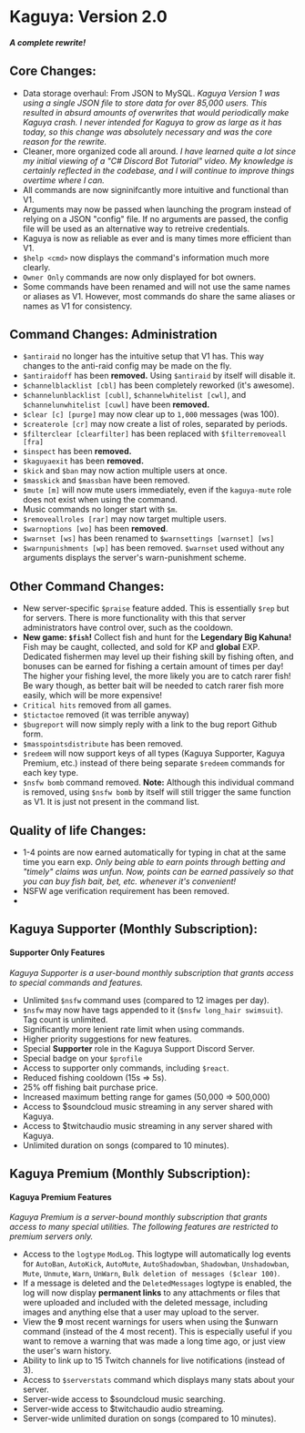 # Kaguya: Version 2.0 
#### *A complete rewrite!*

## Core Changes:

- Data storage overhaul: From JSON to MySQL. *Kaguya Version 1 was using a single JSON file to store data for over 85,000 users. 
This resulted in absurd amounts of overwrites that would periodically make Kaguya crash. I never intended for Kaguya to grow as large 
as it has today, so this change was absolutely necessary and was the core reason for the rewrite.*
- Cleaner, more organized code all around. *I have learned quite a lot since my initial viewing of a "C# Discord Bot Tutorial" video. My knowledge is certainly reflected in the codebase, and I will continue to improve things overtime where I can.*
- All commands are now signinifcantly more intuitive and functional than V1.
- Arguments may now be passed when launching the program instead of relying on a JSON "config" file. If no arguments are passed, the config file will be used as an alternative way to retreive credentials.
- Kaguya is now as reliable as ever and is many times more efficient than V1.
- `$help <cmd>` now displays the command's information much more clearly.
- `Owner Only` commands are now only displayed for bot owners.
- Some commands have been renamed and will not use the same names or aliases as V1. However, most commands do share the same aliases or names as V1 for consistency.

## Command Changes: Administration

- `$antiraid` no longer has the intuitive setup that V1 has. This way changes to the anti-raid config may be made on the fly.
- `$antiraidoff` has been **removed.** Using `$antiraid` by itself will disable it.
- `$channelblacklist [cbl]` has been completely reworked (it's awesome).
- `$channelunblacklist [cubl]`, `$channelwhitelist [cwl]`, and `$channelunwhitelist [cuwl]` have been **removed.**
- `$clear [c] [purge]` may now clear up to `1,000` messages (was 100).
- `$createrole [cr]` may now create a list of roles, separated by periods.
- `$filterclear [clearfilter]` has been replaced with `$filterremoveall [fra]`
- `$inspect` has been **removed.**
- `$kaguyaexit` has been **removed.**
- `$kick` and `$ban` may now action multiple users at once.
- `$masskick` and `$massban` have been removed.
- `$mute [m]` will now mute users immediately, even if the `kaguya-mute` role does not exist when using the command.
- Music commands no longer start with `$m`.
- `$removeallroles [rar]` may now target multiple users.
- `$warnoptions [wo]` has been **removed**.
- `$warnset [ws]` has been renamed to `$warnsettings [warnset] [ws]`
- `$warnpunishments [wp]` has been removed. `$warnset` used without any arguments displays the server's warn-punishment scheme.

## Other Command Changes:

- New server-specific `$praise` feature added. This is essentially `$rep` but for servers. There is more functionality with this that server administrators have control over, such as the cooldown.
- **New game: `$fish`!** Collect fish and hunt for the **Legendary Big Kahuna!** Fish may be caught, collected, and sold for KP and **global** EXP. Dedicated fishermen may level up their fishing skill by fishing often, and bonuses can be earned for fishing a certain amount of times per day! The higher your fishing level, the more likely you are to catch 
rarer fish! Be wary though, as better bait will be needed to catch rarer fish more easily, which will be more expensive!
- `Critical hits` removed from all games.
- `$tictactoe` removed (it was terrible anyway)
- `$bugreport` will now simply reply with a link to the bug report Github form.
- `$masspointsdistribute` has been removed.
- `$redeem` will now support keys of all types (Kaguya Supporter, Kaguya Premium, etc.) instead of there being separate `$redeem` commands for each key type.
- `$nsfw bomb` command removed. **Note:** Although this individual command is removed, using `$nsfw bomb` by itself will still trigger the same function as V1. It is just not present in the command list.

## Quality of life Changes:

- 1-4 points are now earned automatically for typing in chat at the same time you earn exp. *Only being able to earn points through betting and "timely" claims was unfun. Now, points can be earned passively so that you can buy fish bait, bet, etc. whenever it's convenient!*
- NSFW age verification requirement has been removed.
- 

## Kaguya Supporter (Monthly Subscription):
#### Supporter Only Features
*Kaguya Supporter is a user-bound monthly subscription that grants access to special commands and features.*
- Unlimited `$nsfw` command uses (compared to 12 images per day).
- `$nsfw` may now have tags appended to it (`$nsfw long_hair swimsuit`). Tag count is unlimited.
- Significantly more lenient rate limit when using commands.
- Higher priority suggestions for new features.
- Special **Supporter** role in the Kaguya Support Discord Server.
- Special badge on your `$profile`
- Access to supporter only commands, including `$react`.
- Reduced fishing cooldown (15s => 5s).
- 25% off fishing bait purchase price.
- Increased maximum betting range for games (50,000 => 500,000)
- Access to $soundcloud music streaming in any server shared with Kaguya.
- Access to $twitchaudio music streaming in any server shared with Kaguya.
- Unlimited duration on songs (compared to 10 minutes).

## Kaguya Premium (Monthly Subscription):
#### Kaguya Premium Features
*Kaguya Premium is a server-bound monthly subscription that grants access to many special utilities. The following features are restricted to premium servers only.*
- Access to the `logtype` `ModLog`. This logtype will automatically log events for `AutoBan`, `AutoKick`, `AutoMute`, `AutoShadowban`, `Shadowban`, `Unshadowban`, `Mute`, `Unmute`, `Warn`, `UnWarn`, `Bulk deletion of messages ($clear 100)`.
- If a message is deleted and the `DeletedMessages` logtype is enabled, the log will now display **permanent links** to any attachments or files that were uploaded and included with the deleted message, 
including images and anything else that a user may upload to the server.
- View the **9** most recent warnings for users when using the $unwarn command (instead of the 4 most recent). This is especially useful if you want to remove a warning that was made a long time ago, or just view the user's warn history.
- Ability to link up to 15 Twitch channels for live notifications (instead of 3).
- Access to `$serverstats` command which displays many stats about your server.
- Server-wide access to $soundcloud music searching.
- Server-wide access to $twitchaudio audio streaming.
- Server-wide unlimited duration on songs (compared to 10 minutes).